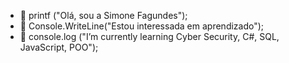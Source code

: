 - 👋 printf ("Olá, sou a Simone Fagundes");
- 👀  Console.WriteLine("Estou interessada em aprendizado"); 
- 🌱 console.log ("I’m currently learning  Cyber Security, C#, SQL, JavaScript, POO");
<!---
simonefagundes/simonefagundes is a ✨ special ✨ repository because its `README.md` (this file) appears on your GitHub profile.
You can click the Preview link to take a look at your changes.
--->
